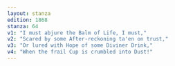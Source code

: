 ```yaml
---
layout: stanza
edition: 1868
stanza: 64
v1: "I must abjure the Balm of Life, I must,"
v2: "Scared by some After-reckoning ta'en on trust,"
v3: "Or lured with Hope of some Diviner Drink,"
v4: "When the frail Cup is crumbled into Dust!"
---
```

